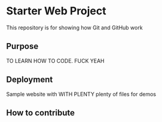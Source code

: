 # Starter Web Project

This repository is for showing how Git and GitHub work

## Purpose

TO LEARN HOW TO CODE. FUCK YEAH

## Deployment

Sample website with WITH PLENTY plenty of files for demos

## How to contribute